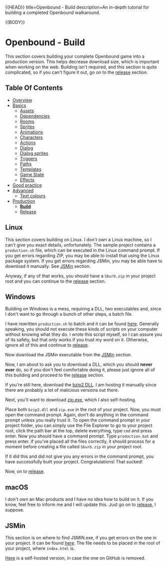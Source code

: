 {{HEAD}}
title=Openbound - Build
description=An in-depth tutorial for building a completed Openbound walkaround.

{{BODY}}

# Openbound - Build

This section covers building your complete Openbound game into a production version. This helps decrease download size, which is important when working on the web. Building isn't required, and this section is quite complicated, so if you can't figure it out, go on to the [release](./openbound-release) section.

## Table Of Contents

-   [Overview](./openbound-overview)
-   [Basics](./openbound-basics)
    -   [Assets](./openbound-assets)
    -   [Dependencies](./openbound-dependencies)
    -   [Rooms](./openbound-rooms)
    -   [Sprites](./openbound-sprites)
    -   [Animations](./openbound-animations)
    -   [Characters](./openbound-characters)
    -   [Actions](./openbound-actions)
    -   [Dialog](./openbound-dialog)
    -   [Dialog sprites](./openbound-dialog-sprites)
    -   [Triggers](./openbound-triggers)
    -   [Paths](./openbound-paths)
    -   [Templates](./openbound-templates)
    -   [Game State](./openbound-gamestate)
    -   [Effects](./openbound-effects)
-   [Good practice](./openbound-good-practice)
-   [Advanced](./openbound-advanced)
    -   [Text colours](./openbound-text-colours)
-   [Production](./openbound-production)
    -   [**Build**](./openbound-build)
    -   [Release](openbound-release)

## Linux

This section covers building on Linux. I don't own a Linux machine, so I can't give you exact details, unfortunately. The sample project contains a `production.sh` file, which can be executed in the Linux command prompt. If you get errors regarding ZIP, you may be able to install that using the Linux package system. If you get errors regarding JSMin, you may be able have to download it manually. See [JSMin](#jsmin) section.

Anyway, if any of that works, you should have a `Sburb.zip` in your project root and you can continue to the [release](./openbound-release) section.

## Windows

Building on Windows is a mess, requiring a DLL, two executables and, since I don't want to go through a bunch of other steps, a batch file.

I have rewritten `production.sh` to batch and it can be found [here](./downloads/production.bat). Generally speaking, you should not execute these kinds of scripts on your computer without knowing what they do. I wrote this script myself, so I can assure you of its safety, but that only works if you trust my word on it. Otherwise, ignore all of this and continue to [release](./openbound-release).

Now download the JSMin executable from the [JSMin](#jsmin) section.

Now, I am about to ask you to download a DLL, which you should **never ever** do, so if you don't feel comfortable doing it, please just ignore all of this building and proceed to the [release](./openbound-release) section.

If you're still here, download the [bzip2 DLL](./downloads/bzip2.dll). I am hosting it manually since there are probably a lot of malicious versions out there.

Next, you'll want to download [zip.exe](./downloads/zip.exe), which I also self-hosting.

Place both `bzip2.dll` and `zip.exe` in the root of your project. Now, you must open the command prompt. Again, don't do anything in the command prompt unless you really trust it. To open the command prompt in your project folder, you can simply use the File Explorer to go to your project root, click the path bar at the top, delete everything, type `cmd` and press enter. Now you should have a command prompt. Type `production.bat` and press enter. if you've placed all the files correctly, it should process for a moment before creating a file called `Sburb.zip` in your project root.

If it did this and did not give you any errors in the command prompt, you have successfully built your project. Congratulations! That sucked!

Now, on to [release](./openbound-release).

## macOS

I don't own an Mac products and I have no idea how to build on it. If you know, feel free to inform me and I will update this. Just go on to [release](./openbound-release), I suppose.

## JSMin

This section is on where to find JSMIN.exe, if you get errors on the one in your project. It can be found [here](https://github.com/douglascrockford/JSMin/raw/master/jsmin.exe). The file needs to be placed in the root of your project, where `index.html` is.

[Here](./downloads/jsmin.exe) is a self-hosted version, in case the one on GitHub is removed.
